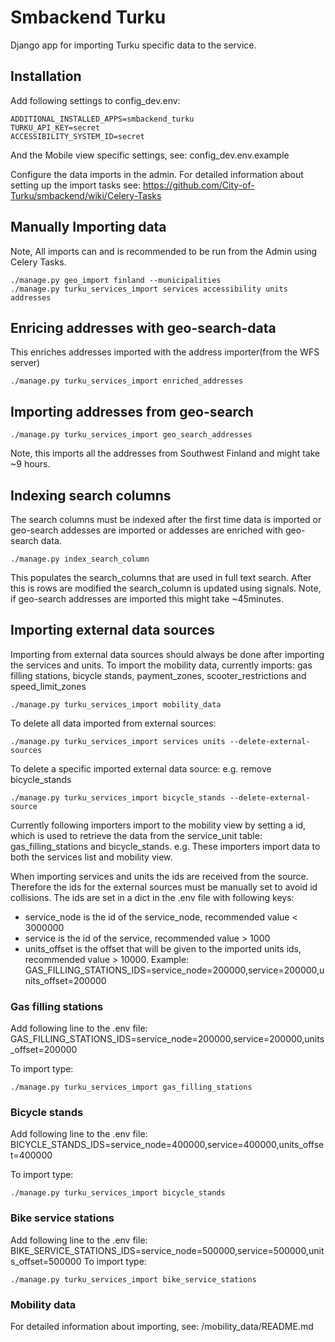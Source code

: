 # Smbackend Turku

Django app for importing Turku specific data to the service.

## Installation

Add following settings to config_dev.env:

```
ADDITIONAL_INSTALLED_APPS=smbackend_turku
TURKU_API_KEY=secret
ACCESSIBILITY_SYSTEM_ID=secret
```
And the Mobile view specific settings, see: config_dev.env.example

Configure the data imports in the admin.
For detailed information about setting up the import tasks see:
https://github.com/City-of-Turku/smbackend/wiki/Celery-Tasks


## Manually Importing data
Note, All imports can and is recommended to be run from the Admin using Celery Tasks.

```
./manage.py geo_import finland --municipalities
./manage.py turku_services_import services accessibility units addresses
```

## Enricing addresses with geo-search-data
This enriches addresses imported with the address importer(from the WFS server)
```
./manage.py turku_services_import enriched_addresses
```

## Importing addresses from geo-search
```
./manage.py turku_services_import geo_search_addresses
```
Note, this imports all the addresses from Southwest Finland and might take ~9 hours.

##  Indexing search columns
The search columns must be indexed after the first time data is imported or geo-search addesses are imported or addesses are enriched with geo-search data.
```
./manage.py index_search_column
```
This populates the search_columns that are used in full text search.
After this is rows are modified the search_column is updated using signals.
Note, if geo-search addresses are imported this might take ~45minutes.

## Importing external data sources

Importing from external data sources should always be done after importing the services and units.
To import the mobility data, currently imports: gas filling stations, bicycle stands, payment_zones, scooter_restrictions and speed_limit_zones
```
./manage.py turku_services_import mobility_data
```
To delete all data imported from external sources:
```
./manage.py turku_services_import services units --delete-external-sources
```

To delete a specific imported external data source:
e.g. remove bicycle_stands
```
./manage.py turku_services_import bicycle_stands --delete-external-source
```
Currently following importers import to the mobility view by setting
a id, which is used to retrieve the data from the service_unit table:
gas_filling_stations and bicycle_stands. e.g. These
importers import data to both the services list and mobility view.

When importing services and units the ids are received from the source. Therefore the ids for the external sources must be manually set to avoid id collisions. 
The ids are set in a dict in the .env file with following keys:
* service_node is the id of the service_node, recommended value < 3000000
* service is the id of the service, recommended value > 1000
* units_offset is the offset that will be given to the imported units ids, recommended value > 10000. 
Example:
GAS_FILLING_STATIONS_IDS=service_node=200000,service=200000,units_offset=200000

### Gas filling stations
Add following line to the .env file:
GAS_FILLING_STATIONS_IDS=service_node=200000,service=200000,units_offset=200000

To import type:
```
./manage.py turku_services_import gas_filling_stations
```

### Bicycle stands
Add following line to the .env file:
BICYCLE_STANDS_IDS=service_node=400000,service=400000,units_offset=400000

To import type:
```
./manage.py turku_services_import bicycle_stands
```

### Bike service stations
Add following line to the .env file:
BIKE_SERVICE_STATIONS_IDS=service_node=500000,service=500000,units_offset=500000
To import type:
```
./manage.py turku_services_import bike_service_stations
```
### Mobility data
For detailed information about importing, see: /mobility_data/README.md

